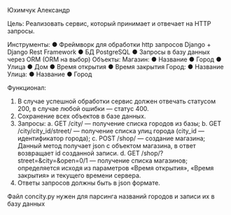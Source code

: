 Юхимчук Александр

Цель:
Реализовать сервис, который принимает и отвечает на HTTP запросы.

Инструменты:
● Фреймворк для обработки http запросов Django + Django Rest Framework
● БД PostgreSQL 
● Запросы в базу данных через ORM (ORM на выбор)
Объекты:
Магазин:
● Название
● Город
● Улица
● Дом
● Время открытия
● Время закрытия
Город:
● Название
Улица:
● Название
● Город

Функционал:
1. В случае успешной обработки сервис должен отвечать статусом 200, в
случае любой ошибки — статус 400.
2. Сохранение всех объектов в базе данных.
3. Запросы:
a. GET /city/ — получение списка городов из базы;
b. GET /city/city_id/street/ — получение списка улиц города (city_id —
идентификатор города);
c. POST /shop/ — создание магазина; Данный метод получает json c
объектом магазина, в ответ возвращает id созданной записи.
d. GET /shop/?street=&city=&open=0/1 — получение списка магазинов;
определяется исходя из параметров «Время открытия»,
«Время закрытия» и текущего времени сервера.
4. Ответы запросов должны быть в json формате.

Файл concity.py нужен для парсинга названий городов и записи их в базу данных
